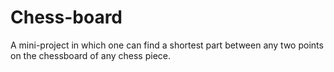 # Chess-board
A mini-project in which one can find a shortest part between any two points on the chessboard of any chess piece.
